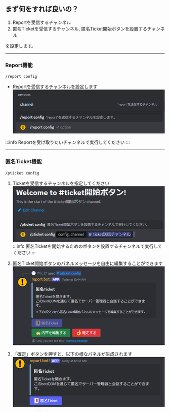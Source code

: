 ## まず何をすれば良いの？

1. Reportを受信するチャンネル
1. 匿名Ticketを受信するチャンネル, 匿名Ticket開始ボタンを設置するチャンネル  

を設定します。  

---

### Report機能

```
/report config
```
- Reportを受信するチャンネルを設定します
![report_01](./assets/report_config_01.png)

:::info
Reportを受け取りたいチャンネルで実行してください
:::

---

### 匿名Ticket機能
```
/pticket config
```
1. Ticketを受信するチャンネルを指定してください
![pticket_01](./assets/pticket_config_01.png)
:::info
匿名Ticketを開始するためのボタンを設置するチャンネルで実行してください
:::

2. 匿名Ticket開始ボタンのパネルメッセージを自由に編集することができます
![pticket_02](./assets/pticket_config_02.png)
3. 「確定」ボタンを押すと、以下の様なパネルが生成されます
![pticket_03](./assets/pticket_config_03.png)